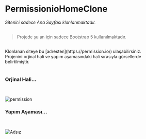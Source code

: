 
# PermissionioHomeClone
*Sitenini sadece Ana Sayfası klonlanmaktadır.* <br><br>
> Projede şu an için sadece Bootstrap 5 kullanılmaktadır.
<br>
Klonlanan siteye bu [adresten](https://permission.io/) ulaşabilirsiniz. 
Projenini orjinal hali ve yapım aşamasındaki hali sırasıyla görsellerde belirtilmiştir.
<br>

<br>

### Orjinal Hali...

<br>

![permission](https://user-images.githubusercontent.com/53002170/149063522-642c3e1f-4bc6-4f2b-aaa8-4c3598420800.png)
<br>
### Yapım Aşaması...

<br>

![Adsız](https://user-images.githubusercontent.com/53002170/149063528-c453e170-c66a-4f20-930c-768aa7fad743.png)


